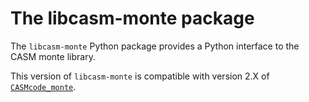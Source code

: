 The libcasm-monte package
=========================

The `libcasm-monte` Python package provides a Python interface to the CASM monte library.

This version of `libcasm-monte` is compatible with version 2.X of [`CASMcode_monte`](https://github.com/prisms-center/CASMcode_monte/).
